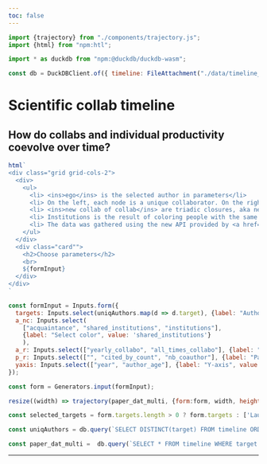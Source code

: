 ```yaml
---
toc: false
---
```


<style>

.hero {
  display: flex;
  flex-direction: column;
  align-items: center;
  font-family: var(--sans-serif);
  margin: 4rem 0 8rem;
  text-wrap: balance;
  text-align: center;
}

.hero h1 {
  margin: 2rem 0;
  max-width: none;
  font-size: 14vw;
  font-weight: 900;
  line-height: 1;
  background: linear-gradient(30deg, var(--theme-foreground-focus), currentColor);
  -webkit-background-clip: text;
  -webkit-text-fill-color: transparent;
  background-clip: text;
}

.hero h2 {
  margin: 0;
  max-width: 34em;
  font-size: 20px;
  font-style: initial;
  font-weight: 500;
  line-height: 1.5;
  color: var(--theme-foreground-muted);
}

@media (min-width: 640px) {
  .hero h1 {
    font-size: 90px;
  }
}

</style>

```js
import {trajectory} from "./components/trajectory.js";
import {html} from "npm:htl";

import * as duckdb from "npm:@duckdb/duckdb-wasm";

const db = DuckDBClient.of({ timeline: FileAttachment("./data/timeline_prod.json")  })
```

# Scientific collab timeline
## How do collabs and individual productivity coevolve over time? 

```js
html`
<div class="grid grid-cols-2">
  <div>
    <ul>
      <li> <ins>ego</ins> is the selected author in parameters</li>
      <li> On the left, each node is a unique collaborator. On the right, each node is an article.</li>
      <li> <ins>new collab of collab</ins> are triadic closures, aka new authors that were selected from one of ego's collaborator of collaborator.</li>
      <li> Institutions is the result of coloring people with the same institutions than the guessed home institution of ego. We guess ego's institution based a simple majority rule institutions in any given year.</li>
      <li> The data was gathered using the new API provided by <a href="https://openalex.org/">OpenAlex new API</a>
    </ul>
  </div>
  <div class="card"">
    <h2>Choose parameters</h2>
    <br>
    ${formInput}
  </div>
</div>
`
```

```js
const formInput = Inputs.form({
  targets: Inputs.select(uniqAuthors.map(d => d.target), {label: "Author", multiple: 4}),
  a_nc: Inputs.select(
    ["acquaintance", "shared_institutions", "institutions"], 
    {label: "Select color", value: 'shared_institutions'}
    ),
  a_r: Inputs.select(["yearly_collabo", "all_times_collabo"], {label: "Author node size", value: 'all_times_collabo'}),
  p_r: Inputs.select(["", "cited_by_count", "nb_coauthor"], {label: "Paper node size", value: "tot_citation"}),
  yaxis: Inputs.select(["year", "author_age"], {label: "Y-axis", value: "year"})
});

const form = Generators.input(formInput);
```

```js
resize((width) => trajectory(paper_dat_multi, {form:form, width, height:1000}))
```

```js
const selected_targets = form.targets.length > 0 ? form.targets : ['Laurent Hébert‐Dufresne'] 
```

```js
const uniqAuthors = db.query(`SELECT DISTINCT(target) FROM timeline ORDER BY target`)
```

```js
const paper_dat_multi =  db.query(`SELECT * FROM timeline WHERE target in (${selected_targets.map(d => '\''+d+'\'').join()})`)
```

---


